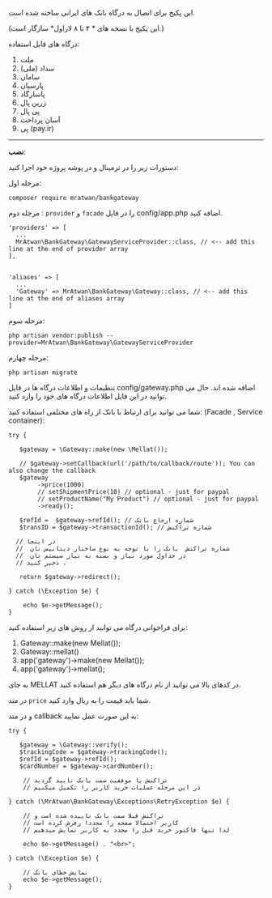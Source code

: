 
این پکیج برای اتصال به درگاه بانک های ایرانی ساخته شده است.

(این پکیج با نسخه های * ۴ تا ۸ لاراول* سازگار است.)

درگاه های قابل استفاده:
 1. ملت
 2. سداد (ملی)
 3. سامان
 4. پارسیان
 5. پاسارگاد
 6. زرین پال
 7. پی پال
 8. آسان پرداخت
 9. پی (pay.ir)
----------


**نصب**:

دستورات زیر را در ترمینال و در پوشه پروژه خود اجرا کنید:

مرحله اول: 

    composer require mratwan/bankgateway
    
مرجله دوم : `provider` و `facade` را در فایل config/app.php اضافه کنید.

    'providers' => [
      ...
      MrAtwan\BankGateway\GatewayServiceProvider::class, // <-- add this line at the end of provider array
    ],


    'aliases' => [
      ...
      'Gateway' => MrAtwan\BankGateway\Gateway::class, // <-- add this line at the end of aliases array
    ]

مرحله سوم:  

    php artisan vendor:publish --provider=MrAtwan\BankGateway\GatewayServiceProvider

مرحله چهارم: 

    php artisan migrate


تنظیمات و اطلاعات درگاه ها در فایل config/gateway.php اضافه شده اند. حال می توانید در این فایل اطلاعات درگاه های خود را وارد کنید.

شما می توانید برای ارتباط با بانک از راه های مختلفی استفاده کنید: (Facade , Service container):

    try {
       
       $gateway = \Gateway::make(new \Mellat());

       // $gateway->setCallback(url('/path/to/callback/route')); You can also change the callback
       $gateway
            ->price(1000)
            // setShipmentPrice(10) // optional - just for paypal
            // setProductName("My Product") // optional - just for paypal
            ->ready();

       $refId =  $gateway->refId(); // شماره ارجاع بانک
       $transID = $gateway->transactionId(); // شماره تراکنش

      // در اینجا
      //  شماره تراکنش  بانک را با توجه به نوع ساختار دیتابیس تان 
      //  در جداول مورد نیاز و بسته به نیاز سیستم تان
      // ذخیر کنید .
      
       return $gateway->redirect();
       
    } catch (\Exception $e) {
       
       	echo $e->getMessage();
    }

برای فراخوانی درگاه می توانید از روش های زیر استفاده کنید:
 1. Gateway::make(new Mellat());
 2. Gateway::mellat()
 3. app('gateway')->make(new Mellat());
 4. app('gateway')->mellat();

به جای MELLAT در کدهای بالا می توانید از نام درگاه های دیگر هم استفاده کنید.

در متد `price` شما باید قیمت را به ریال وارد کنید. 

و در متد callback به این صورت عمل نمایید:

    try { 
       
       $gateway = \Gateway::verify();
       $trackingCode = $gateway->trackingCode();
       $refId = $gateway->refId();
       $cardNumber = $gateway->cardNumber();
       
        // تراکنش با موفقیت سمت بانک تایید گردید
        // در این مرحله عملیات خرید کاربر را تکمیل میکنیم
    
    } catch (\MrAtwan\BankGateway\Exceptions\RetryException $e) {
    
        // تراکنش قبلا سمت بانک تاییده شده است و
        // کاربر احتمالا صفحه را مجددا رفرش کرده است
        // لذا تنها فاکتور خرید قبل را مجدد به کاربر نمایش میدهیم
        
        echo $e->getMessage() . "<br>";
        
    } catch (\Exception $e) {
       
        // نمایش خطای بانک
        echo $e->getMessage();
    }